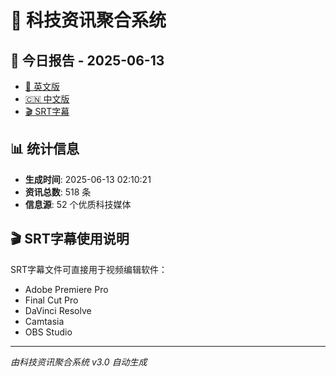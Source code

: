 # 📰 科技资讯聚合系统

## 🔗 今日报告 - 2025-06-13

- [📄 英文版](output/tech_news_english_2025-06-13.md)
- [🇨🇳 中文版](output/tech_news_chinese_2025-06-13.md)
- [🎬 SRT字幕](output/tech_news_subtitles_2025-06-13.srt)

## 📊 统计信息

- **生成时间**: 2025-06-13 02:10:21
- **资讯总数**: 518 条
- **信息源**: 52 个优质科技媒体

## 🎬 SRT字幕使用说明

SRT字幕文件可直接用于视频编辑软件：
- Adobe Premiere Pro
- Final Cut Pro
- DaVinci Resolve
- Camtasia
- OBS Studio

---
*由科技资讯聚合系统 v3.0 自动生成*
